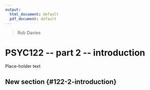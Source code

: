 ```yaml
---
output:
  html_document: default
  pdf_document: default
---
```


> Rob Davies

# PSYC122 -- part 2 -- introduction 

Place-holder text

## New section {#122-2-introduction}

